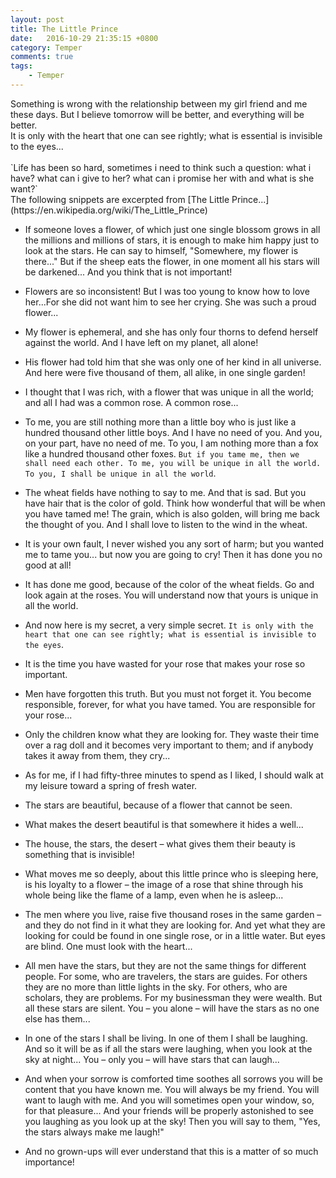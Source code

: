 ```yaml
---
layout: post
title: The Little Prince
date:   2016-10-29 21:35:15 +0800
category: Temper
comments: true
tags:
    - Temper
---
```

<div class="message">
  Something is wrong with the relationship between my girl friend and me these days. But I believe tomorrow will be better, and everything will be better. <br>
  It is only with the heart that one can see rightly; what is essential is invisible to the eyes...
</div>
  <!-- more -->
  <br>
`Life has been so hard, sometimes i need to think such a question: what i have? what can i give to her? what can i promise her with and what is she want?`<br>
  The following snippets are excerpted from [The Little Prince...](https://en.wikipedia.org/wiki/The_Little_Prince)

- If someone loves a flower, of which just one single blossom grows in all the millions and millions of stars, it is enough to make him happy just to look at the stars. He can say to himself, "Somewhere, my flower is there..." But if the sheep eats the flower, in one moment all his stars will be darkened... And you think that is not important!

- Flowers are so inconsistent! But I was too young to know how to love her...For she did not want him to see her crying. She was such a proud flower...

- My flower is ephemeral, and she has only four thorns to defend herself against the world. And I have left on my planet, all alone!

- His flower had told him that she was only one of her kind in all universe. And here were five thousand of them, all alike, in one single garden!

- I thought that I was rich, with a flower that was unique in all the world; and all I had was a common rose. A common rose...

- To me, you are still nothing more than a little boy who is just like a hundred thousand other little boys. And I have no need of you. And you, on your part, have no need of me. To you, I am nothing more than a fox like a hundred thousand other foxes. `But if you tame me, then we shall need each other. To me, you will be unique in all the world. To you, I shall be unique in all the world`.

- The wheat fields have nothing to say to me. And that is sad. But you have hair that is the color of gold. Think how wonderful that will be when you have tamed me! The grain, which is also golden, will bring me back the thought of you. And I shall love to listen to the wind in the wheat.

- It is your own fault, I never wished you any sort of harm; but you wanted me to tame you... but now you are going to cry! Then it has done you no good at all!

- It has done me good, because of the color of the wheat fields. Go and look again at the roses. You will understand now that yours is unique in all the world.

- And now here is my secret, a very simple secret. `It is only with the heart that one can see rightly; what is essential is invisible to the eyes`.

- It is the time you have wasted for your rose that makes your rose so important.

- Men have forgotten this truth. But you must not forget it. You become responsible, forever, for what you have tamed. You are responsible for your rose...

- Only the children know what they are looking for. They waste their time over a rag doll and it becomes very important to them; and if anybody takes it away from them, they cry...

- As for me, if I had fifty-three minutes to spend as I liked, I should walk at my leisure toward a spring of fresh water.

- The stars are beautiful, because of a flower that cannot be seen.

- What makes the desert beautiful is that somewhere it hides a well...

- The house, the stars, the desert &#x2013; what gives them their beauty is something that is invisible!

- What moves me so deeply, about this little prince who is sleeping here, is his loyalty to a flower &#x2013; the image of a rose that shine through his whole being like the flame of a lamp, even when he is asleep...

- The men where you live, raise five thousand roses in the same garden &#x2013; and they do not find in it what they are looking for. And yet what they are looking for could be found in one single rose, or in a little water. But eyes are blind. One must look with the heart...

- All men have the stars, but they are not the same things for different people. For some, who are travelers, the stars are guides. For others they are no more than little lights in the sky. For others, who are scholars, they are problems. For my businessman they were wealth. But all these stars are silent. You &#x2013; you alone &#x2013; will have the stars as no one else has them...

- In one of the stars I shall be living. In one of them I shall be laughing. And so it will be as if all the stars were laughing, when you look at the sky at night... You &#x2013; only you &#x2013; will have stars that can laugh...

- And when your sorrow is comforted time soothes all sorrows you will be content that you have known me. You will always be my friend. You will want to laugh with me. And you will sometimes open your window, so, for that pleasure... And your friends will be properly astonished to see you laughing as you look up at the sky! Then you will say to them, "Yes, the stars always make me laugh!"

- And no grown-ups will ever understand that this is a matter of so much importance!

